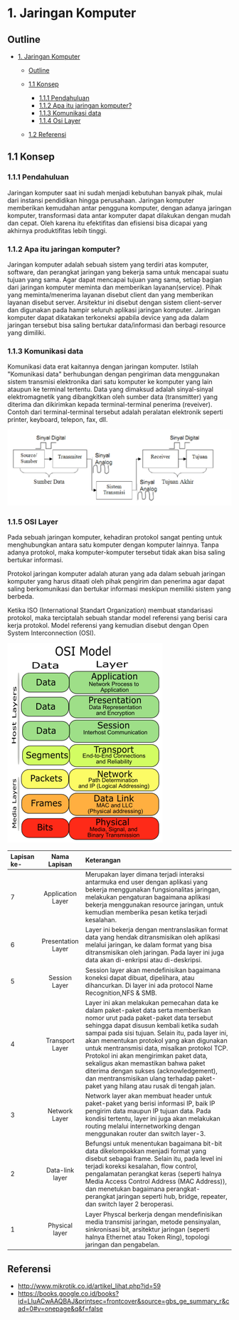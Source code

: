 # 1. Jaringan Komputer

## Outline
  *  [1\. Jaringan Komputer](##1-Jaringan-Komputer)

     * [Outline](##outline)
     * [1.1 Konsep](##11-konsep)
        
        * [1.1.1 Pendahuluan](111-pendahuluan)
        * [1.1.2 Apa itu jaringan komputer?](112-Apa-itu-jaringan-komputer)
        * [1.1.3 Komunikasi data](113-komunikasi-data)
        * [1.1.4 Osi Layer](114-osi-layer)
     * [1.2 Referensi](##referensi)


## 1.1 Konsep
### 1.1.1 Pendahuluan
Jaringan komputer saat ini sudah menjadi kebutuhan banyak pihak, mulai dari instansi pendidikan hingga perusahaan. Jaringan komputer memberikan kemudahan antar pengguna komputer, dengan adanya jaringan komputer, transformasi data antar komputer dapat dilakukan dengan mudah dan cepat. Oleh karena itu efektifitas dan efisiensi bisa dicapai yang akhirnya produktifitas lebih tinggi.

### 1.1.2 Apa itu jaringan komputer?
Jaringan komputer adalah sebuah sistem yang terdiri atas komputer, software, dan perangkat jaringan yang bekerja sama untuk mencapai suatu tujuan yang sama. Agar dapat mencapai tujuan yang sama, setiap bagian dari jaringan komputer meminta dan memberikan layanan(service). Pihak yang meminta/menerima layanan disebut client dan yang memberikan layanan disebut server. Arsitektur ini disebut dengan sistem client-server dan digunakan pada hampir seluruh aplikasi jaringan komputer. Jaringan komputer dapat dikatakan  terkoneksi  apabila  device yang ada dalam jaringan tersebut  bisa  saling  bertukar  data/informasi dan berbagi resource yang dimiliki. 

### 1.1.3 Komunikasi data

Komunikasi data erat kaitannya dengan jaringan komputer. Istilah "Komunikasi data" berhubungan dengan pengiriman data menggunakan sistem transmisi elektronika dari satu komputer ke komputer yang lain ataupun ke terminal tertentu. Data yang dimaksud adalah sinyal-sinyal elektromagnetik yang dibangkitkan oleh sumber data (transmitter) yang diterima dan dikirimkan kepada terminal-terminal penerima (reveiver). Contoh dari terminal-terminal tersebut adalah peralatan elektronik seperti printer, keyboard, telepon, fax, dll.

![komdat](images/komunikasidata.jpg)

### 1.1.5 OSI Layer

Pada sebuah jaringan komputer, kehadiran protokol sangat penting untuk menghubungkan antara satu komputer dengan komputer lainnya. Tanpa adanya protokol, maka komputer-komputer tersebut tidak akan bisa saling bertukar informasi.

Protokol jaringan komputer adalah aturan yang ada dalam sebuah jaringan komputer yang harus ditaati oleh pihak pengirim dan penerima agar dapat saling berkomunikasi dan bertukar informasi meskipun memiliki sistem yang berbeda.

Ketika ISO (International Standart Organization) membuat standarisasi protokol, maka terciptalah sebuah standar model referensi yang berisi cara kerja protokol. Model referensi yang kemudian disebut dengan Open System Interconnection (OSI). 

![osi](images/osi-model.png)

| Lapisan ke-      | Nama Lapisan | Keterangan    |
| :---        |    :----:   |          :--- |
| 7      | Application Layer       | Merupakan layer dimana terjadi interaksi antarmuka end user dengan aplikasi yang bekerja menggunakan fungsionalitas jaringan, melakukan pengaturan bagaimana aplikasi bekerja menggunakan resource jaringan, untuk kemudian memberika pesan ketika terjadi kesalahan. |
| 6  | Presentation Layer        |  Layer ini bekerja dengan mentranslasikan format data yang hendak ditransmisikan oleh aplikasi melalui jaringan, ke dalam format yang bisa ditransmisikan oleh jaringan. Pada layer ini juga data akan di-enkripsi atau di-deskripsi.  |
| 5     | Session Layer       |  Session layer akan mendefinisikan bagaimana koneksi dapat dibuat, dipelihara, atau dihancurkan. Di layer ini ada protocol Name Recognition,NFS & SMB.|
| 4  | Transport Layer        | Layer ini akan melakukan pemecahan data ke dalam paket-paket data serta memberikan nomor urut pada paket-paket data tersebut sehingga dapat disusun kembali  ketika sudah sampai pada sisi tujuan. Selain itu, pada layer ini, akan menentukan protokol yang akan digunakan untuk mentransmisi data, misalkan protokol TCP. Protokol ini akan mengirimkan paket data, sekaligus akan memastikan bahwa paket diterima dengan sukses (acknowledgement), dan mentransmisikan ulang terhadap paket-paket yang hilang atau rusak di tengah jalan. |
| 3     | Network Layer       | Network layer akan membuat header untuk paket-paket yang berisi informasi IP, baik IP pengirim data maupun IP tujuan data. Pada kondisi tertentu, layer ini juga akan melakukan routing melalui internetworking dengan menggunakan router dan switch layer-3.    |
| 2   | Data-link layer       | Befungsi untuk menentukan bagaimana bit-bit data dikelompokkan menjadi format yang disebut sebagai frame. Selain itu, pada level ini terjadi koreksi kesalahan, flow control, pengalamatan perangkat keras (seperti halnya Media Access Control Address (MAC Address)), dan menetukan bagaimana perangkat-perangkat jaringan seperti hub, bridge, repeater, dan switch layer 2 beroperasi.   |
| 1    | Physical layer      |Layer Physcal berkerja dengan mendefinisikan media transmisi jaringan, metode pensinyalan, sinkronisasi bit, arsitektur jaringan (seperti halnya Ethernet atau Token Ring), topologi jaringan dan pengabelan.  |


## Referensi

* http://www.mikrotik.co.id/artikel_lihat.php?id=59
* https://books.google.co.id/books?id=LIuACwAAQBAJ&printsec=frontcover&source=gbs_ge_summary_r&cad=0#v=onepage&q&f=false
